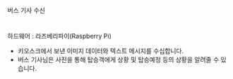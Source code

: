버스 기사 수신
#
하드웨어 : 라즈베리파이(Raspberry Pi)

 - 키오스크에서 보낸 이미지 데이터와 텍스트 메시지를 수십합니다.
 - 버스 기사님은 사진을 통해 탑승객에게 상황 및 탑승예정 등의 상황을 알려줄 수 있습니다.
